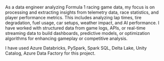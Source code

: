 As a data engineer analyzing Formula 1 racing game data, my focus is on processing and extracting insights from telemetry data, race statistics, and player performance metrics. This includes analyzing lap times, tire degradation, fuel usage, car setups, weather impact, and AI performance. I have worked with structured data from game logs, APIs, or real-time streaming data to build dashboards, predictive models, or optimization algorithms for enhancing gameplay or competitive analysis.

I have used Azure Databricks, PySpark, Spark SQL, Delta Lake, Unity Catalog, Azure Data Factory for this project.

